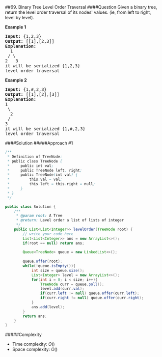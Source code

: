 ##69. Binary Tree Level Order Traversal
####Question
Given a binary tree, return the level order traversal of its nodes' values. (ie, from left to right, level by level).

**Example 1**
<pre>
<b>Input:</b> {1,2,3}
<b>Output:</b> [[1],[2,3]]
<b>Explanation:</b>
  1
 / \
2   3
it will be serialized {1,2,3}
level order traversal
</pre>

**Example 2**
<pre>
<b>Input:</b> {1,#,2,3}
<b>Output:</b> [[1],[2],[3]]
<b>Explanation:</b>
1
 \
  2
 /
3
it will be serialized {1,#,2,3}
level order traversal
</pre>

####Solution
#####Approach #1

```java
/**
 * Definition of TreeNode:
 * public class TreeNode {
 *     public int val;
 *     public TreeNode left, right;
 *     public TreeNode(int val) {
 *         this.val = val;
 *         this.left = this.right = null;
 *     }
 * }
 */

public class Solution {
    /**
     * @param root: A Tree
     * @return: Level order a list of lists of integer
     */
    public List<List<Integer>> levelOrder(TreeNode root) {
        // write your code here
        List<List<Integer>> ans = new ArrayList<>();
        if(root == null) return ans;
        
        Queue<TreeNode> queue = new LinkedList<>();
        
        queue.offer(root);
        while(!queue.isEmpty()){
            int size = queue.size();
            List<Integer> level = new ArrayList<>();
            for(int i = 0; i < size; i++){
                TreeNode curr = queue.poll();
                level.add(curr.val);
                if(curr.left != null) queue.offer(curr.left);
                if(curr.right != null) queue.offer(curr.right);
            }
            ans.add(level);
        }
        return ans;
    }
}

```
#####Complexity

* Time complexity: $O()$
* Space complexity: $O()$